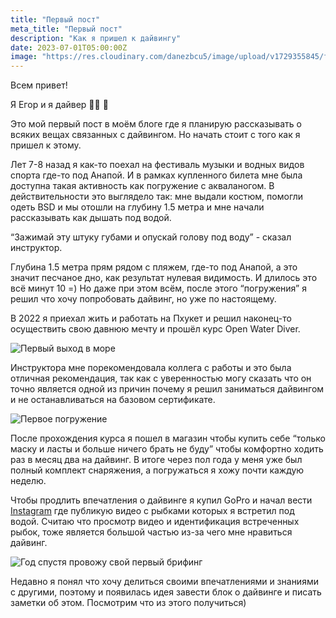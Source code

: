 ```yaml
---
title: "Первый пост"
meta_title: "Первый пост"
description: "Как я пришел к дайвингу"
date: 2023-07-01T05:00:00Z
image: "https://res.cloudinary.com/danezbcu5/image/upload/v1729355845/first_post_preview_ei4ilm.png"
---
```


Всем привет!

Я Егор и я дайвер 👏🏼 🤿

Это мой первый пост в моём блоге где я планирую рассказывать о всяких вещах связанных с дайвингом. Но начать стоит с того как я пришел к этому.

Лет 7-8 назад я как-то поехал на фестиваль музыки и водных видов спорта где-то под Анапой. И в рамках купленного билета мне была доступна такая активность как погружение с акваланогом. В действительности это выглядело так: мне выдали костюм, помогли одеть BSD и мы отошли на глубину 1.5 метра и мне начали рассказывать как дышать под водой.

“Зажимай эту штуку губами и опускай голову под воду” - сказал инструктор.

Глубина 1.5 метра прям рядом с пляжем, где-то под Анапой, а это значит песчаное дно, как результат нулевая видимость. И длилось это всё минут 10 =) Но даже при этом всём, после этого “погружения” я решил что хочу попробовать дайвинг, но уже по настоящему.

В 2022 я приехал жить и работать на Пхукет и решил наконец-то осуществить свою давнюю мечту и прошёл курс Open Water Diver.

![Первый выход в море](https://res.cloudinary.com/danezbcu5/image/upload/v1729355848/first_post_1_nbvdnm.png "Первый выход в море")

Инструктора мне порекомендовала коллега с работы и это была отличная рекомендация, так как с уверенностью могу сказать что он точно является одной из причин почему я решил заниматься дайвингом и не останавливаться на базовом сертификате.

![Первое погружение](https://res.cloudinary.com/danezbcu5/image/upload/v1729355840/first_post_2_wlcpmb.png "Первое погружение")

После прохождения курса я пошел в магазин чтобы купить себе “только маску и ласты и больше ничего брать не буду” чтобы комфортно ходить раз в месяц два на дайвинг. В итоге через пол года у меня уже был полный комплект снаряжения, а погружаться я хожу почти каждую неделю.

Чтобы продлить впечатления о дайвинге я купил GoPro и начал вести [Instagram](https://instagram.com/diver_egor) где публикую видео с рыбками которых я встретил под водой. Считаю что просмотр видео и идентификация встреченных рыбок, тоже является большой частью из-за чего мне нравиться дайвинг.

![Год спустя провожу свой первый брифинг](https://res.cloudinary.com/danezbcu5/image/upload/v1729355842/first_post_3_tklvpe.png "Год спустя провожу свой первый брифинг")

Недавно я понял что хочу делиться своими впечатлениями и знаниями с другими, поэтому и появилась идея завести блок о дайвинге и писать заметки об этом. Посмотрим что из этого получиться)
